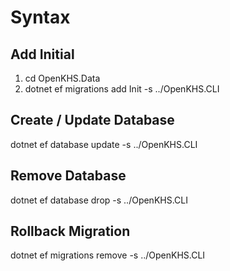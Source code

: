 # Syntax

## Add Initial
1. cd OpenKHS.Data
1. dotnet ef migrations add Init -s ../OpenKHS.CLI

## Create / Update Database
dotnet ef database update -s ../OpenKHS.CLI

## Remove Database
dotnet ef database drop -s ../OpenKHS.CLI

## Rollback Migration
dotnet ef migrations remove -s ../OpenKHS.CLI
